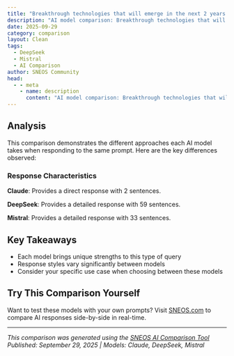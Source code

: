 ```yaml
---
title: "Breakthrough technologies that will emerge in the next 2 years - predict the winners"
description: "AI model comparison: Breakthrough technologies that will emerge in the next 2 years - predict the winners..."
date: 2025-09-29
category: comparison
layout: Clean
tags:
  - DeepSeek
  - Mistral
  - AI Comparison
author: SNEOS Community
head:
  - - meta
    - name: description
      content: "AI model comparison: Breakthrough technologies that will emerge in the next 2 years - predict the winners..."
---
```


<ChatComparison
  title="Breakthrough technologies that will emerge in the next 2 years - predict the winners"
  prompt="Breakthrough technologies that will emerge in the next 2 years - predict the winners"
  :responses='{
    "DeepSeek": "Of course. Predicting specific \u0022winners\u0022 in technology is inherently risky, but by analyzing current R\u0026D, venture capital trends, and technological readiness, we can forecast the areas most likely to see transformative breakthroughs and commercial adoption in the next 24 months.\n\nThe key theme for 2024-2025 won\u0027t be the invention of entirely new fields, but the **convergence and maturation** of existing ones, moving from labs and prototypes to scalable, practical applications.\n\nHere are the predicted \u0022winners\u0022 in breakthrough technologies for the next two years:\n\n---\n\n### 1. Generative AI Evolves: From Novelty to Mission-Critical Tool\n\nThe initial wave was about creativity and content. The next wave is about integration, reliability, and action.\n\n*   **Predicted Winners:**\n    *   **AI Agents \u0026 Copilots:** Instead of just answering questions, AI will perform multi-step tasks autonomously. Think of an AI that doesn\u0027t just suggest a flight but books it, adds it to your calendar, informs your colleagues, and prepares an expense report. The winners will be platforms that enable these agentic workflows (e.g., **Cognition Labs** with Devin, **OpenAI** with GPTs, **Microsoft Copilot** ecosystem).\n    *   **Small Language Models (SLMs):** Models like Microsoft\u0027s **Phi-3** and Google\u0027s **Gemma** are proving you don\u0027t need a massive, expensive model for many specialized tasks. The winner is the concept of **efficiency and specialization**, making powerful AI viable on personal devices and for specific business functions (e.g., coding, customer service), reducing cost and latency.\n    *   **Multimodal as Standard:** The ability to seamlessly understand and generate text, images, audio, and video in a single model will become the baseline. The winner is the **user experience**, enabling richer and more intuitive human-computer interaction.\n\n### 2. The Physics-Aware AI Revolution in Science\n\nAI is moving from analyzing data to discovering new laws of physics and designing complex physical systems.\n\n*   **Predicted Winners:**\n    *   **Material Science \u0026 Drug Discovery:** Companies like **Insilico Medicine** and **Recursion Pharmaceuticals** are using AI to drastically shorten the drug discovery pipeline from years to months. In materials, AI will design new alloys, batteries, and semiconductors. The winner is **R\u0026D speed**, with massive implications for healthcare, energy, and electronics.\n    *   **Synthetic Biology:** AI is programming biology like we program computers. We will see breakthroughs in designing novel enzymes for breaking down plastics, creating new biofuels, and engineering microbes for sustainable manufacturing. The winner is the field of **industrial biotechnology**.\n\n### 3. The Invisible \u0026 Ambient Computing Interface\n\nOur interaction with technology is becoming less about screens and more about seamless, contextual awareness.\n\n*   **Predicted Winners:**\n    *   **AI Hardware Pendants:** Devices like the **Humane AI Pin** and **Rabbit R1** are the first generation. The winners in the next 2 years will be the refined second-generation devices that successfully blend a laser-projected interface, always-on contextual AI, and a camera, reducing our smartphone dependency.\n    *   **Spatial Computing:** With Apple\u0027s Vision Pro creating a new category, the next two years will see a flood of competing devices and, more importantly, the killer enterprise apps. The winners will be in **design/engineering** (virtual prototyping), **surgery** (overlaying MRI data in real-time), and **remote assistance** (guiding a technician through a complex repair).\n\n### 4. The \u0022Electric \u0026 Autonomous\u0022 Everything Ecosystem\n\nThe shift to electric and autonomous isn\u0027t just for cars anymore; it\u0027s for all forms of transit and logistics.\n\n*   **Predicted Winners:**\n    *   **Electric Aviation \u0026 Advanced Air Mobility (AAM):** Companies like **Joby Aviation** and **Archer Aviation** are on the cusp of launching commercial passenger services. The winner is the **concept of the \u0022air taxi\u0022** for short intra-city hops, moving from test flights to initial, regulated commercial operations.\n    *   **Autonomous Middle-Mile Logistics:** While full self-driving cars are still complex, confined environments like highways between distribution centers are ripe for automation. Companies like **Kodiak Robotics** and **Aurora Innovation** will make autonomous trucking a commercial reality. The winner is **supply chain efficiency**.\n\n### 5. The Pragmatic Decentralization of the Web (Web3)\n\nThe hype around NFTs and speculative crypto is fading, making way for practical, utility-driven applications.\n\n*   **Predicted Winners:**\n    *   **Tokenization of Real-World Assets (RWA):** This is the sleeper hit. Financial institutions are actively working on putting stocks, bonds, real estate, and commodities on blockchains. The winner is **liquidity and fractional ownership**, making it easier and cheaper to trade and settle high-value assets. Look at projects from established finance, not just crypto-native startups.\n    *   **Decentralized Physical Infrastructure Networks (DePIN):** Using crypto tokens to incentivize people to build and maintain real-world infrastructure like wireless networks (**Helium**), storage, and compute power. The winner is the **cost-effective scaling of infrastructure**.\n\n### 6. The Commercialization of Weight-Loss Drugs \u0026 Longevity Science\n\nThe GLP-1 receptor agonist drugs (e.g., Wegovy, Zepbound) are a genuine breakthrough, and their impact is just beginning.\n\n*   **Predicted Winners:**\n    *   **The Pharmaceutical Giants:** Companies like **Novo Nordisk** and **Eli Lilly** will continue to dominate, but the race is on for oral formulations and next-generation compounds with better efficacy and fewer side effects.\n    *   **The Adjacent Ecosystem:** This creates winners in **telemedicine platforms** for distribution, **companion apps** for lifestyle management, and **diagnostic companies** monitoring health metrics. It also puts massive pressure on the **food and snack industry** to adapt.\n\n---\n\n### Summary: The Winning Profile\n\nThe technologies that will \u0022win\u0022 in the next two years share a common profile:\n\n*   **Solves a Pain Point:** They address a clear, expensive, or time-consuming problem (e.g., drug discovery is slow, logistics are inefficient).\n*   **Proves Business Value:** They demonstrably save money, increase revenue, or manage risk.\n*   **Leverages Convergence:** Their power comes from combining AI, biotech, and connectivity, not from a single, isolated invention.\n*   **Moves from \u0022Labs to Life\u0022:** They are transitioning from a promising prototype to a scalable, regulated, and commercially available product or service.",
    "Mistral": "Predicting breakthrough technologies that will emerge in the next two years involves a mix of current trends, technological advancements, and societal needs. Here are some areas that are likely to see significant progress and could be considered \u0022winners\u0022:\n\n1. **Artificial Intelligence (AI) and Machine Learning (ML)**:\n   - **Advanced AI Models**: Continued development of more sophisticated AI models, including large language models and generative AI.\n   - **Edge AI**: AI processing at the edge of networks, enabling real-time decision-making in IoT devices and autonomous systems.\n   - **Explainable AI**: Technologies that make AI decisions more transparent and understandable, addressing ethical and regulatory concerns.\n\n2. **Quantum Computing**:\n   - **Quantum Supremacy**: Achieving quantum supremacy, where quantum computers outperform classical computers in specific tasks.\n   - **Quantum Algorithms**: Development of new algorithms that can solve complex problems more efficiently than classical algorithms.\n\n3. **Biotechnology and Genomics**:\n   - **CRISPR and Gene Editing**: Advances in gene-editing technologies for medical treatments and agricultural applications.\n   - **Personalized Medicine**: Tailoring medical treatments to individual patients based on their genetic makeup.\n\n4. **Renewable Energy and Storage**:\n   - **Advanced Battery Technologies**: Improvements in battery storage capacity, efficiency, and cost, crucial for electric vehicles and grid storage.\n   - **Solar and Wind Energy**: Innovations in solar panel efficiency and wind turbine design to increase energy output and reduce costs.\n\n5. **5G and Beyond**:\n   - **6G Networks**: Early research and development into 6G networks, promising even faster speeds and lower latency.\n   - **Edge Computing**: Enhanced edge computing capabilities to support IoT and real-time applications.\n\n6. **Augmented Reality (AR) and Virtual Reality (VR)**:\n   - **Mixed Reality**: Integration of AR and VR for more immersive experiences in gaming, education, and remote work.\n   - **AR Glasses**: Development of lightweight, high-performance AR glasses for everyday use.\n\n7. **Blockchain and Decentralized Technologies**:\n   - **Decentralized Finance (DeFi)**: Expansion of DeFi platforms, offering financial services without traditional intermediaries.\n   - **Non-Fungible Tokens (NFTs)**: New use cases and applications for NFTs beyond digital art, such as in real estate and intellectual property.\n\n8. **Space Technologies**:\n   - **Small Satellites**: Advances in small satellite technology for communications, Earth observation, and scientific research.\n   - **Space Tourism**: Continued development and commercialization of space tourism, making it more accessible.\n\n9. **Sustainable Agriculture**:\n   - **Vertical Farming**: Innovations in vertical farming to increase crop yields and reduce environmental impact.\n   - **Precision Agriculture**: Use of AI, IoT, and drones to optimize farming practices and resource use.\n\n10. **Healthcare Technologies**:\n    - **Telemedicine**: Enhanced telemedicine platforms for remote patient monitoring and treatment.\n    - **Wearable Health Devices**: Advanced wearable devices for continuous health monitoring and early disease detection.\n\nThese areas are poised for significant breakthroughs and could have a transformative impact on various industries and society as a whole."
  }'
  published-date="16:28"
/>

## Analysis

This comparison demonstrates the different approaches each AI model takes when responding to the same prompt. Here are the key differences observed:

### Response Characteristics

**Claude**: Provides a direct response with 2 sentences. 

**DeepSeek**: Provides a detailed response with 59 sentences. 

**Mistral**: Provides a detailed response with 33 sentences. 

## Key Takeaways

- Each model brings unique strengths to this type of query
- Response styles vary significantly between models
- Consider your specific use case when choosing between these models

## Try This Comparison Yourself

Want to test these models with your own prompts? Visit [SNEOS.com](https://sneos.com) to compare AI responses side-by-side in real-time.

---

*This comparison was generated using the [SNEOS AI Comparison Tool](https://sneos.com)*
*Published: September 29, 2025 | Models: Claude, DeepSeek, Mistral*
